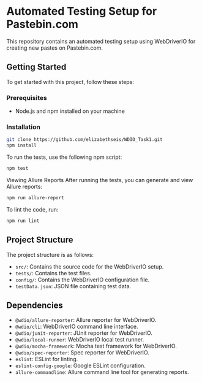# Automated Testing Setup for Pastebin.com

This repository contains an automated testing setup using WebDriverIO for creating new pastes on Pastebin.com.

## Getting Started

To get started with this project, follow these steps:

### Prerequisites

- Node.js and npm installed on your machine

### Installation

```bash
git clone https://github.com/elizabethseis/WDIO_Task1.git
npm install
```

To run the tests, use the following npm script:
```bash
npm test
```

Viewing Allure Reports
After running the tests, you can generate and view Allure reports:
```bash
npm run allure-report
```

To lint the code, run:
```bash
npm run lint
```

## Project Structure

The project structure is as follows:

- `src/`: Contains the source code for the WebDriverIO setup.
- `tests/`: Contains the test files.
- `config/`: Contains the WebDriverIO configuration file.
- `testData.json`: JSON file containing test data.

## Dependencies

- `@wdio/allure-reporter`: Allure reporter for WebDriverIO.
- `@wdio/cli`: WebDriverIO command line interface.
- `@wdio/junit-reporter`: JUnit reporter for WebDriverIO.
- `@wdio/local-runner`: WebDriverIO local test runner.
- `@wdio/mocha-framework`: Mocha test framework for WebDriverIO.
- `@wdio/spec-reporter`: Spec reporter for WebDriverIO.
- `eslint`: ESLint for linting.
- `eslint-config-google`: Google ESLint configuration.
- `allure-commandline`: Allure command line tool for generating reports.

